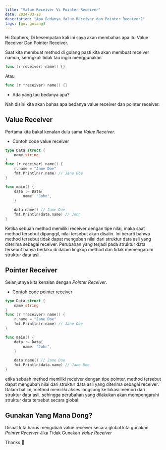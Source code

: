 ```yaml
---
title: "Value Receiver Vs Pointer Receiver"
date: 2024-03-23
description: "Apa Bedanya Value Receiver dan Pointer Receiver?"
tags: [go, golang]
---
```


Hi Gophers, Di kesempatan kali ini saya akan membahas apa itu Value Receiver Dan Pointer Receiver.

Saat kita membuat method di golang pasti kita akan membuat receiver namun, seringkali tidak tau ingin menggunakan

```go
func (r receiver) name() {}
```
Atau 
```go
func (r *receiver) name() {}
```
- Ada yang tau bedanya apa?

Nah disini kita akan bahas apa bedanya value receiver dan pointer receiver.

## Value Receiver
Pertama kita bakal kenalan dulu sama *Value Receiver*.

- Contoh code value receiver
```go
type Data struct {
    name string
}
func (r receiver) name() {
    r.name = "Jane Doe"
    fmt.Println(r.name) // Jane Doe
}

func main() {
    data := Data{
        name: "John",
    }
    
    data.name() // Jane Doe
    fmt.Println(data.name) // John
}
```

Ketika sebuah method memiliki receiver dengan tipe nilai, maka saat method tersebut dipanggil, nilai tersebut akan disalin. Ini berarti bahwa method tersebut tidak dapat mengubah nilai dari struktur data asli yang diterima sebagai receiver. Perubahan yang terjadi pada struktur data tersebut hanya berlaku di dalam lingkup method dan tidak memengaruhi struktur data asli.

## Pointer Receiver
Selanjutnya kita kenalan dengan *Pointer Receiver*.

- Contoh code pointer receiver
```go
type Data struct {
    name string
}
func (r *receiver) name() {
    r.name = "Jane Doe"
    fmt.Println(r.name) // Jane Doe
}

func main() {
    data := Data{
        name: "John",
    }
    
    data.name() // Jane Doe
    fmt.Println(data.name) // Jane Doe
}
```
etika sebuah method memiliki receiver dengan tipe pointer, method tersebut dapat mengubah nilai dari struktur data asli yang diterima sebagai receiver. Dalam hal ini, method memiliki akses langsung ke lokasi memori dari struktur data asli, sehingga perubahan yang dilakukan akan mempengaruhi struktur data tersebut secara global.

## Gunakan Yang Mana Dong?
Disaat kita harus mengubah value receiver secara global kita gunakan *Pointer Receiver* 
Jika Tidak Gunakan *Value Receiver*

Thanks 🍺